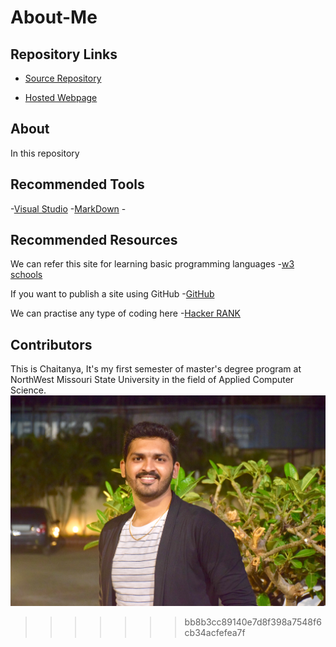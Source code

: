 # About-Me
## Repository Links

- [Source Repository](https://github.com/chaitanyapopuri/About-Me)

- [Hosted Webpage](https://chaitanyapopuri.github.io/chaitanya.github.io/)

## About
  In this repository 
## Recommended Tools
-[Visual Studio](https://code.visualstudio.com/)
-[MarkDown](https://www.markdownguide.org/basic-syntax)
-[]()

## Recommended Resources
We can refer this site for learning basic programming languages
-[w3 schools](https://www.w3schools.com/) 

If you want to publish a site using GitHub
-[GitHub](https://github.com/)

We can practise any type of coding here
-[Hacker RANK](https://www.hackerrank.com/)

## Contributors
This is Chaitanya, It's my first semester of master's degree program at NorthWest Missouri State University in the field of Applied 
Computer Science. <br>
![My Fav Pic](IMG_5413.jpg)
>>>>>>> bb8b3cc89140e7d8f398a7548f6cb34acfefea7f
